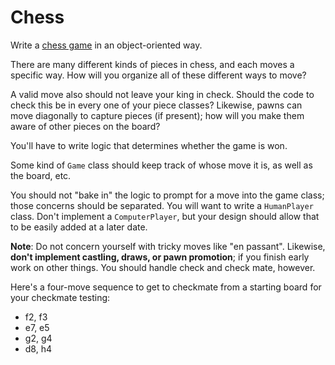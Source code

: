 # Chess

Write a [chess game][wiki-chess] in an object-oriented way.

There are many different kinds of pieces in chess, and each moves a
specific way. How will you organize all of these different ways to
move?

A valid move also should not leave your king in check. Should the code
to check this be in every one of your piece classes? Likewise, pawns
can move diagonally to capture pieces (if present); how will you make
them aware of other pieces on the board?

You'll have to write logic that determines whether the game is won.

Some kind of `Game` class should keep track of whose move it is, as well
as the board, etc.

You should not "bake in" the logic to prompt for a move into the game
class; those concerns should be separated. You will want to write a
`HumanPlayer` class. Don't implement a `ComputerPlayer`, but your
design should allow that to be easily added at a later date.

**Note**: Do not concern yourself with tricky moves like "en
passant". Likewise, **don't implement castling, draws, or pawn
promotion**; if you finish early work on other things. You should
handle check and check mate, however.

Here's a four-move sequence to get to checkmate from a starting board
for your checkmate testing: 

 * f2, f3
 * e7, e5
 * g2, g4
 * d8, h4

[wiki-chess]: http://en.wikipedia.org/wiki/Chess
